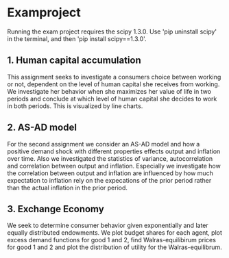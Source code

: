 # Examproject

Running the exam project requires the scipy 1.3.0. Use 'pip uninstall scipy' in the terminal, and then 'pip install scipy==1.3.0'.

## 1. Human capital accumulation
This assignment seeks to investigate a consumers choice between working or not, dependent on the level of human capital she receives from working. We investigate her behavior when she maximizes her value of life in two periods and conclude at which level of human capital she decides to work in both periods. This is visualized by line charts.

## 2. AS-AD model
For the second assignment we consider an AS-AD model and how a positive demand shock with different properties effects output and inflation over time. Also we investigated the statistics of variance, autocorrelation and correlation between output and inflation. Especially we investigate how the correlation between output and inflation are influenced by how much expectation to inflation rely on the expecations of the prior period rather than the actual inflation in the prior period.

## 3. Exchange Economy
We seek to determine consumer behavior given exponentially and later equally distributed endowments. We plot budget shares for each agent, plot excess demand functions for good 1 and 2, find Walras-equilibirum prices for good 1 and 2 and plot the distribution of utility for the Walras-equilibrum.
